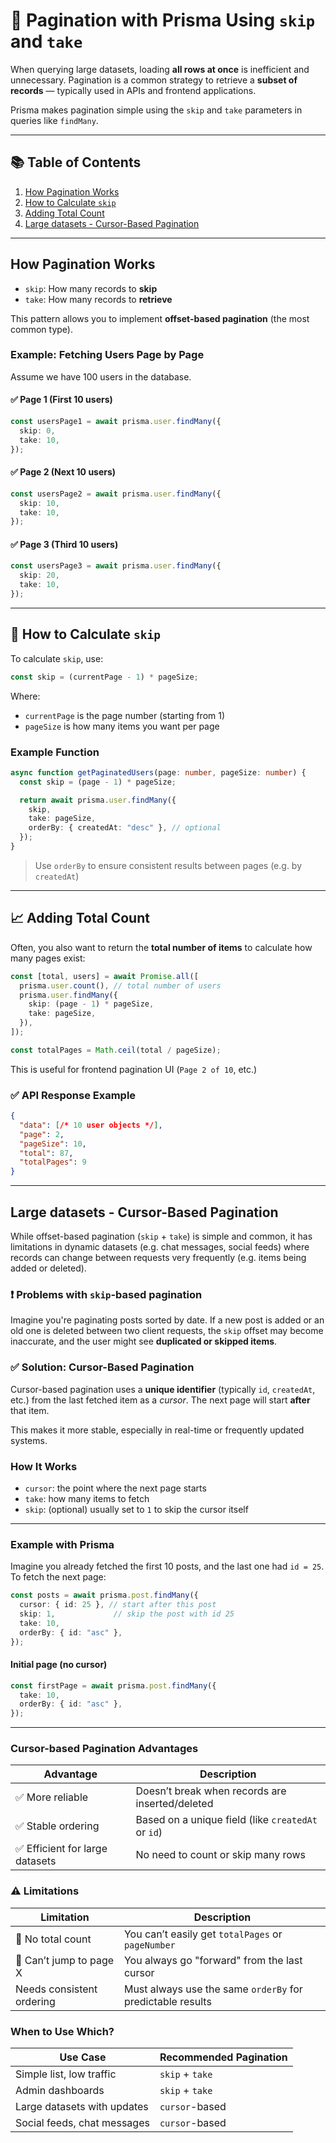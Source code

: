 # 📄 Pagination with Prisma Using `skip` and `take`

When querying large datasets, loading **all rows at once** is inefficient and unnecessary. Pagination is a common strategy to retrieve a **subset of records** — typically used in APIs and frontend applications.

Prisma makes pagination simple using the `skip` and `take` parameters in queries like `findMany`.

---

## 📚 Table of Contents

1. [How Pagination Works](#how-pagination-works)
2. [How to Calculate `skip`](#-how-to-calculate-skip)
3. [Adding Total Count](#-adding-total-count)
4. [Large datasets - Cursor-Based Pagination](#large-datasets---cursor-based-pagination)

---

## How Pagination Works

- `skip`: How many records to **skip**
- `take`: How many records to **retrieve**

This pattern allows you to implement **offset-based pagination** (the most common type).

### Example: Fetching Users Page by Page

Assume we have 100 users in the database.

#### ✅ Page 1 (First 10 users)

```ts
const usersPage1 = await prisma.user.findMany({
  skip: 0,
  take: 10,
});
```

#### ✅ Page 2 (Next 10 users)

```ts
const usersPage2 = await prisma.user.findMany({
  skip: 10,
  take: 10,
});
```

#### ✅ Page 3 (Third 10 users)

```ts
const usersPage3 = await prisma.user.findMany({
  skip: 20,
  take: 10,
});
```

---

## 🧮 How to Calculate `skip`

To calculate `skip`, use:

```ts
const skip = (currentPage - 1) * pageSize;
```

Where:

- `currentPage` is the page number (starting from 1)
- `pageSize` is how many items you want per page

### Example Function

```ts
async function getPaginatedUsers(page: number, pageSize: number) {
  const skip = (page - 1) * pageSize;

  return await prisma.user.findMany({
    skip,
    take: pageSize,
    orderBy: { createdAt: "desc" }, // optional
  });
}
```

> Use `orderBy` to ensure consistent results between pages (e.g. by `createdAt`)

---

## 📈 Adding Total Count

Often, you also want to return the **total number of items** to calculate how many pages exist:

```ts
const [total, users] = await Promise.all([
  prisma.user.count(), // total number of users
  prisma.user.findMany({
    skip: (page - 1) * pageSize,
    take: pageSize,
  }),
]);

const totalPages = Math.ceil(total / pageSize);
```

This is useful for frontend pagination UI (`Page 2 of 10`, etc.)

### ✅ API Response Example

```json
{
  "data": [/* 10 user objects */],
  "page": 2,
  "pageSize": 10,
  "total": 87,
  "totalPages": 9
}
```

---

## Large datasets - Cursor-Based Pagination

While offset-based pagination (`skip` + `take`) is simple and common, it has limitations in dynamic datasets (e.g. chat messages, social feeds) where records can change between requests very frequently (e.g. items being added or deleted).

### ❗ Problems with `skip`-based pagination

Imagine you're paginating posts sorted by date. If a new post is added or an old one is deleted between two client requests, the `skip` offset may become inaccurate, and the user might see **duplicated or skipped items**.

### ✅ Solution: Cursor-Based Pagination

Cursor-based pagination uses a **unique identifier** (typically `id`, `createdAt`, etc.) from the last fetched item as a *cursor*. The next page will start **after** that item.

This makes it more stable, especially in real-time or frequently updated systems.

### How It Works

- `cursor`: the point where the next page starts
- `take`: how many items to fetch
- `skip`: (optional) usually set to `1` to skip the cursor itself

---

### Example with Prisma

Imagine you already fetched the first 10 posts, and the last one had `id = 25`.  
To fetch the next page:

```ts
const posts = await prisma.post.findMany({
  cursor: { id: 25 }, // start after this post
  skip: 1,             // skip the post with id 25
  take: 10,
  orderBy: { id: "asc" },
});
```

#### Initial page (no cursor)

```ts
const firstPage = await prisma.post.findMany({
  take: 10,
  orderBy: { id: "asc" },
});
```

---

### Cursor-based Pagination Advantages

| Advantage                      | Description                                        |
| ------------------------------ | -------------------------------------------------- |
| ✅ More reliable                | Doesn’t break when records are inserted/deleted    |
| ✅ Stable ordering              | Based on a unique field (like `createdAt` or `id`) |
| ✅ Efficient for large datasets | No need to count or skip many rows                 |

### ⚠️ Limitations

| Limitation                   | Description                                                |
| ---------------------------- | ---------------------------------------------------------- |
| 🚫 No total count            | You can’t easily get `totalPages` or `pageNumber`          |
| 🚫 Can’t jump to page X      | You always go "forward" from the last cursor               |
| Needs consistent ordering | Must always use the same `orderBy` for predictable results |

### When to Use Which?

| Use Case                    | Recommended Pagination |
| --------------------------- | ---------------------- |
| Simple list, low traffic    | `skip` + `take`        |
| Admin dashboards            | `skip` + `take`        |
| Large datasets with updates | `cursor`-based         |
| Social feeds, chat messages | `cursor`-based         |
